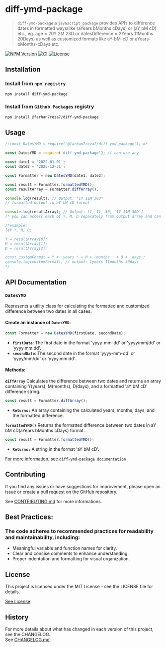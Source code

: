 # diff-ymd-package

> `diff-ymd-package` a `javascript package` provides APIs to difference dates in formatted ways(like (aYears bMonths cDays) or (aY bM cD) etc., eg. age = 20Y 2M 23D or datesDifference = 2Years 11Months 20Days) as well as customized formats like aY-bM-cD or aYears-bMonths-cDays etc.

[![NPM Version][npm-image]][npm-url]
[![CI][ci-image]][ci-url]
[![License][license-image]][licence-url]

## Installation

### Install from `npm registry`

```bash
npm install diff-ymd-package

```

### Install from `Github Packages` registry

```bash
npm install @farhan7reza7/diff-ymd-package

```

## Usage

```javascript
//const DatesYMD = require('@farhan7reza7/diff-ymd-package'); or

const DatesYMD = require('diff-ymd-package'); // can use any

const date1 = '2022-01-01';
const date2 = '2023-12-31';

const Formatter = new DatesYMD(date1, date2);

const result = Formatter.formattedYMD();
const resultArray = Formatter.diffArray();

console.log(result); // Output: "1Y 11M 30D"
// formatted output in aY bM cD format

console.log(resultArray); // Output: [1, 11, 30, '1Y 11M 30D']
/* you can access each of Y, M, D separately from output array and can format as per your choice like aY-bM-cD or aYears-bMonths-cDays etc.*/

/*example: 
let Y, M, D;

Y = resultArray[0];
M = resultArray[1];
D = resultArray[2];

const customFormat = Y + 'years ' + M + 'months ' + D + 'days';
console.log(customFormat); // output: 1years 11months 30days
*/

```

## API Documentation

### `DatesYMD`

Represents a utility class for calculating the formatted and customized difference between two dates in all cases.

#### Create an instance of `DatesYMD`:

```javascript
const Formatter = new DatesYMD(firstDate, secondDate);

```

- **`firstDate`**: The first date in the format 'yyyy-mm-dd' or 'yyyy/mm/dd' or 'yyyy.mm.dd'.
- **`secondDate`**: The second date in the format 'yyyy-mm-dd' or 'yyyy/mm/dd' or 'yyyy.mm.dd'.

#### Methods:

**`diffArray`**
Calculates the difference between two dates and returns an array containing Y(years), M(months), D(days), and a formatted 'aY bM cD' difference string.

```javascript
const result = Formatter.diffArray();

```

- **`Returns:`**
  An array containing the calculated years, months, days, and the formatted difference.

**`formattedYMD()`**
Returns the formatted difference between two dates in aY bM cD(aYears bMonths cDays) format.

```javascript
const result = Formatter.formattedYMD();

```

- **`Returns:`** A string in the format 'aY bM cD'.

[For more information, see `diff-ymd-package documentation`](https://farhan7reza7.github.io/diff-ymd-package/DatesYMD.html)

## Contributing

If you find any issues or have suggestions for improvement, please open an issue or create a pull request on the GitHub repository.

See [CONTRIBUTING.md](CONTRIBUTING.md) for more informations.

## Best Practices:

### The code adheres to recommended practices for readability and maintainability, including:

- Meaningful variable and function names for clarity.
- Clear and concise comments to enhance understanding.
- Proper indentation and formatting for visual organization.

## License

This project is licensed under the MIT License - see the LICENSE file for details.

[See License](https://github.com/farhan7reza7/diff-ymd-package/blob/main/LICENSE)

## History

For more details about what has changed in each version of this project, see the CHANGELOG.  
See [CHANGELOG.md](CHANGELOG.md).

[npm-image]: https://img.shields.io/npm/v/diff-ymd-package
[npm-url]: https://www.npmjs.com/package/diff-ymd-package
[ci-image]: https://github.com/farhan7reza7/diff-ymd-package/actions/workflows/pages/pages-build-deployment/badge.svg
[ci-url]: https://github.com/farhan7reza7/diff-ymd-package/actions/workflows/pages/pages-build-deployment
[license-image]: https://img.shields.io/github/license/farhan7reza7/diff-ymd-package
[licence-url]: https://opensource.org/licenses/MIT
